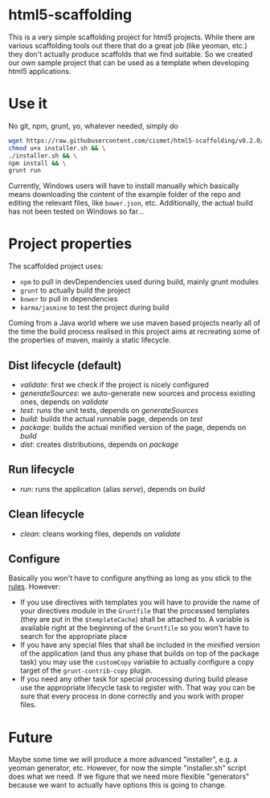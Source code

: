html5-scaffolding
=================

This is a very simple scaffolding project for html5 projects. While there are various scaffolding tools out there that do a great job (like yeoman, etc.) they don't actually produce scaffolds that we find suitable. So we created our own sample project that can be used as a template when developing html5 applications.

Use it
===
No git, npm, grunt, yo, whatever needed, simply do

```sh
wget https://raw.githubusercontent.com/cismet/html5-scaffolding/v0.2.0/installer.sh && \
chmod u+x installer.sh && \
./installer.sh && \
npm install && \
grunt run
```

Currently, Windows users will have to install manually which basically means downloading the content of the example folder of the repo and editing the relevant files, like <code>bower.json</code>, etc. Additionally, the actual build has not been tested on Windows so far...

Project properties
===
The scaffolded project uses:
* <code>npm</code> to pull in devDependencies used during build, mainly grunt modules
* <code>grunt</code> to actually build the project
* <code>bower</code> to pull in dependencies
* <code>karma/jasmine</code> to test the project during build
 
Coming from a Java world where we use maven based projects nearly all of the time the build process realised in this project aims at recreating some of the properties of maven, mainly a static lifecycle.

## Dist lifecycle (default)
* _validate_: first we check if the project is nicely configured
* _generateSources_: we auto-generate new sources and process existing ones, depends on _validate_
* _test_: runs the unit tests, depends on _generateSources_
* _build_: builds the actual runnable page, depends on _test_
* _package_: builds the actual minified version of the page, depends on _build_
* _dist_: creates distributions, depends on _package_

## Run lifecycle
* _run_: runs the application (alias _serve_), depends on _build_

## Clean lifecycle
* _clean_: cleans working files, depends on _validate_

## Configure
Basically you won't have to configure anything as long as you stick to the [rules](https://github.com/cismet/html5-scaffolding/wiki/cismet-HTML5-projects:-rules-and-recommendations). However:

* If you use directives with templates you will have to provide the name of your directives module in the <code>Gruntfile</code> that the processed templates (they are put in the <code>$templateCache</code>) shall be attached to. A variable is available right at the beginning of the <code>Gruntfile</code> so you won't have to search for the appropriate place
* If you have any special files that shall be included in the minified version of the application (and thus any phase that builds on top of the package task) you may use the <code>customCopy</code> variable to actually configure a copy target of the <code>grunt-contrib-copy</code> plugin.
* If you need any other task for special processing during build please use the appropriate lifecycle task to register with. That way you can be sure that every process in done correctly and you work with proper files.

Future
===
Maybe some time we will produce a more advanced "installer", e.g. a yeoman generator, etc. However, for now the simple "installer.sh" script does what we need. If we figure that we need more flexible "generators" because we want to actually have options this is going to change.

